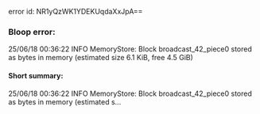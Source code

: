 error id: NR1yQzWK1YDEKUqdaXxJpA==
### Bloop error:

25/06/18 00:36:22 INFO MemoryStore: Block broadcast_42_piece0 stored as bytes in memory (estimated size 6.1 KiB, free 4.5 GiB)
#### Short summary: 

25/06/18 00:36:22 INFO MemoryStore: Block broadcast_42_piece0 stored as bytes in memory (estimated s...
